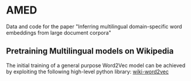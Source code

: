 # AMED
Data and code for the paper "Inferring multilingual domain-specific word embeddings from large document corpora"

## Pretraining Multilingual models on Wikipedia

The initial training of a general purpose Word2Vec model can be achieved by exploiting the following high-level python library: [wiki-word2vec](https://github.com/hgrif/wiki-word2vec)
